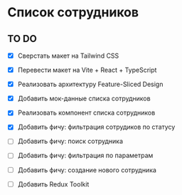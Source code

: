 # Список сотрудников
## TO DO
- [x] Сверстать макет на Tailwind CSS
- [x] Перевести макет на Vite + React + TypeScript
- [x] Реализовать архитектуру Feature-Sliced Design
- [x] Добавить мок-данные списка сотрудников
- [x] Реализовать компонент списка сотрудников
- [x] Добавить фичу: фильтрация сотрудиков по статусу
- [ ] Добавить фичу: поиск сотрудника
- [ ] Добавить фичу: фильтрация по параметрам 
- [ ] Добавить фичу: создание нового сотрудника 
- [ ] Добавить Redux Toolkit
  
